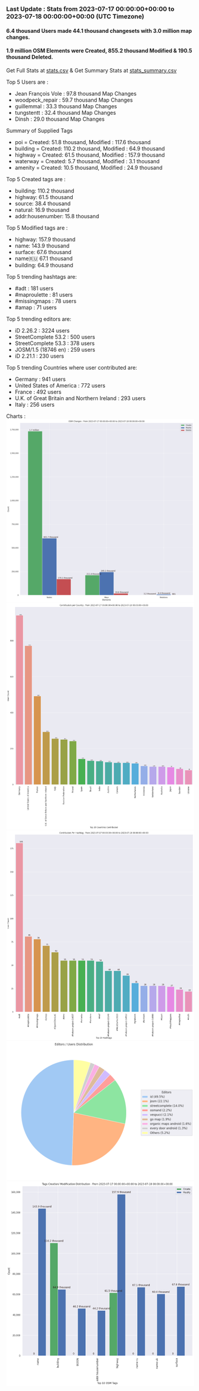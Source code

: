 ### Last Update : Stats from 2023-07-17 00:00:00+00:00 to 2023-07-18 00:00:00+00:00 (UTC Timezone)

#### 6.4 thousand Users made 44.1 thousand changesets with 3.0 million map changes.
#### 1.9 million OSM Elements were Created, 855.2 thousand Modified & 190.5 thousand Deleted.
Get Full Stats at [stats.csv](/stats/Global/Daily/stats.csv)
 & Get Summary Stats at [stats_summary.csv](/stats/Global/Daily/stats_summary.csv)

Top 5 Users are : 
- Jean François Vole : 97.8 thousand Map Changes
- woodpeck_repair : 59.7 thousand Map Changes
- guillemmal : 33.3 thousand Map Changes
- tungstentt : 32.4 thousand Map Changes
- Dinsh : 29.0 thousand Map Changes

Summary of Supplied Tags
- poi = Created: 51.8 thousand, Modified : 117.6 thousand
- building = Created: 110.2 thousand, Modified : 64.9 thousand
- highway = Created: 61.5 thousand, Modified : 157.9 thousand
- waterway = Created: 5.7 thousand, Modified : 3.1 thousand
- amenity = Created: 10.5 thousand, Modified : 24.9 thousand


Top 5 Created tags are :
- building: 110.2 thousand
- highway: 61.5 thousand
- source: 38.4 thousand
- natural: 16.9 thousand
- addr:housenumber: 15.8 thousand


Top 5 Modified tags are :
- highway: 157.9 thousand
- name: 143.9 thousand
- surface: 67.6 thousand
- name:ru: 67.1 thousand
- building: 64.9 thousand


Top 5 trending hashtags are:
- #adt : 181 users
- #maproulette : 81 users
- #missingmaps : 78 users
- #amap : 71 users


Top 5 trending editors are:
- iD 2.26.2 : 3224 users
- StreetComplete 53.2 : 500 users
- StreetComplete 53.3 : 378 users
- JOSM/1.5 (18746 en) : 259 users
- iD 2.21.1 : 230 users


Top 5 trending Countries where user contributed are:
- Germany : 941 users
- United States of America : 772 users
- France : 492 users
- U.K. of Great Britain and Northern Ireland : 293 users
- Italy : 256 users


 Charts : 
![Alt text](./stats_osm_changes.png) 
![Alt text](./stats_users_per_country.png) 
![Alt text](./stats_users_per_hashtag.png) 
![Alt text](./stats_editors_pie_chart.png) 
![Alt text](./stats_tags.png) 
